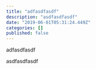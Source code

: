 ```yaml
---
title: "adfasdfasdf"
description: "asdfasdfasdf"
date: "2019-06-01T05:31:24.449Z"
categories: []
published: false
---
```


adfasdfasdf

asdfasdfasdf